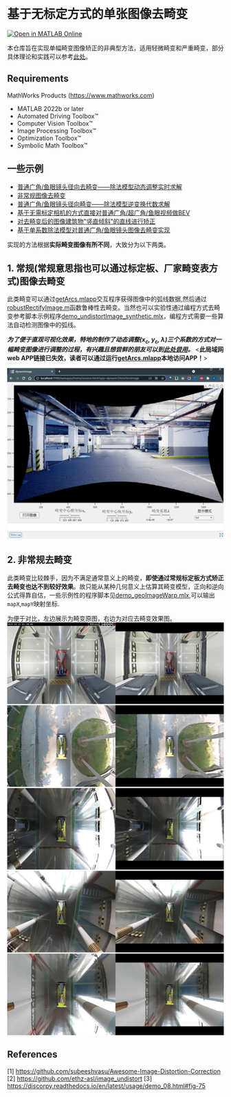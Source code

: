 # 基于无标定方式的单张图像去畸变

[![Open in MATLAB Online](https://www.mathworks.com/images/responsive/global/open-in-matlab-online.svg)](https://matlab.mathworks.com/open/github/v1?repo=cuixing158/Single-Image-Undistort)

本仓库旨在实现单幅畸变图像矫正的非典型方法，适用轻微畸变和严重畸变，部分具体理论和实践可以参考[此处](./README_theoretical.md)。

## Requirements

MathWorks Products (<https://www.mathworks.com>)

- MATLAB 2022b or later
- Automated Driving Toolbox™
- Computer Vision Toolbox™
- Image Processing Toolbox™
- Optimization Toolbox™
- Symbolic Math Toolbox™

## 一些示例

- [普通广角/鱼眼镜头径向去畸变——除法模型动态调整实时求解](./demo_dynamicDistortCoff2.mlx)
- [非常规图像去畸变](./demo_geoImageWarp.mlx)
- [普通广角/鱼眼镜头径向畸变——除法模型逆变换代数求解](./demo_solve_inverse.mlx)
- [基于无需标定相机的方式直接对普通广角/超广角/鱼眼视频做BEV](./demo_undistortImage_BEV.mlx)
- [对去畸变后的图像建筑物"竖直倾斜"的直线进行矫正](./demo_undistortImage_perspective.mlx)
- [基于单系数除法模型对普通广角/鱼眼镜头图像去畸变实现](./demo_undistortImage_synthetic.mlx)

实现的方法根据**实际畸变图像有所不同**，大致分为以下两类。

## 1. 常规(常规意思指也可以通过标定板、厂家畸变表方式)图像去畸变

此类畸变可以通过[getArcs.mlapp](./getArcs.mlapp)交互程序获得图像中的弧线数据,然后通过[robustRectifyImage.m](./robustRectifyImage.m)函数鲁棒性去畸变。当然也可以实验性通过编程方式去畸变参考脚本示例程序[demo_undistortImage_synthetic.mlx](./demo_undistortImage_synthetic.mlx)，编程方式需要一些算法自动检测图像中的弧线。

***为了便于直观可视化效果，特地的制作了动态调整$(x_c,y_c,\lambda)$三个系数的方式对一幅畸变图像进行调整的过程，有兴趣且想尝鲜的朋友可以到[此处尝用](http://192.168.202.153:9988/webapps/home/session.html?app=dynamicDistortionImage)。*** <**此局域网web APP链接已失效，读者可以通过运行[getArcs.mlapp](./getArcs.mlapp)本地访问APP！**>

![webAPP](./images/webAPP.JPG)

## 2. 非常规去畸变

此类畸变比较棘手，因为不满足通常意义上的畸变，**即使通过常规标定板方式矫正去畸变也达不到较好效果**。故只能从某种几何意义上估算其畸变模型，正向和逆向公式得靠自估，一些示例性的程序脚本见[demo_geoImageWarp.mlx](./demo_geoImageWarp.mlx),可以输出`mapX`,`mapY`映射坐标.

为便于对比，左边展示为畸变原图，右边为对应去畸变效果图。
![compare1](./images/compareDistortImg1.jpg)
![compare2](./images/compareDistortImg2.jpg)
![compare3](./images/compareDistortImg7.jpg)
![compare4](./images/compareDistortImg8.jpg)
![compare5](./images/compareDistortImg12.jpg)

## References

[1] <https://github.com/subeeshvasu/Awesome-Image-Distortion-Correction>
[2] <https://github.com/ethz-asl/image_undistort>
[3] <https://discorpy.readthedocs.io/en/latest/usage/demo_08.html#fig-75>
